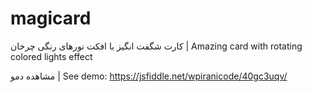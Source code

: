 # magicard
کارت شگفت انگیز با افکت نورهای رنگی چرخان | Amazing card with rotating colored lights effect

مشاهده دمو | See demo:
https://jsfiddle.net/wpiranicode/40gc3uqv/
